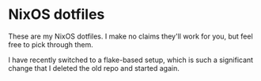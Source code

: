 # NixOS dotfiles
These are my NixOS dotfiles. I make no claims they'll work for you, but feel free to pick through them.

I have recently switched to a flake-based setup, which is such a significant change that I deleted the old repo and started again.
